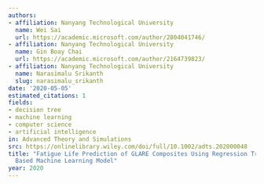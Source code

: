```yaml
---
authors:
- affiliation: Nanyang Technological University
  name: Wei Sai
  url: https://academic.microsoft.com/author/2804041746/
- affiliation: Nanyang Technological University
  name: Gin Boay Chai
  url: https://academic.microsoft.com/author/2164739823/
- affiliation: Nanyang Technological University
  name: Narasimalu Srikanth
  slug: narasimalu_srikanth
date: '2020-05-05'
estimated_citations: 1
fields:
- decision tree
- machine learning
- computer science
- artificial intelligence
in: Advanced Theory and Simulations
src: https://onlinelibrary.wiley.com/doi/full/10.1002/adts.202000048
title: "Fatigue Life Prediction of GLARE Composites Using Regression Tree Ensemble\u2010\
  Based Machine Learning Model"
year: 2020
---
```

